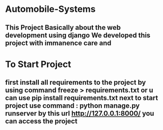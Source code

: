 # Automobile-Systems
This Project Basically about the web development using django
We developed this project with immanence care and 
---------------------------------------------------------------
# To Start Project
first install all requirements to the project by using command
freeze > requirements.txt or u can use pip install requirements.txt
next to start project use command : python manage.py runserver
by this url http://127.0.0.1:8000/ you can access the project
---------------------------------------------------------------
